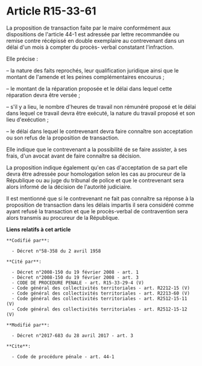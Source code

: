 # Article R15-33-61

La proposition de transaction faite par le maire conformément aux dispositions de l'article 44-1 est adressée par lettre
recommandée ou remise contre récépissé en double exemplaire au contrevenant dans un délai d'un mois à compter du procès-
verbal constatant l'infraction. 

Elle précise : 

– la nature des faits reprochés, leur qualification juridique ainsi que le montant de l'amende et les peines complémentaires
encourus ; 

– le montant de la réparation proposée et le délai dans lequel cette réparation devra être versée ; 

– s'il y a lieu, le nombre d'heures de travail non rémunéré proposé et le délai dans lequel ce travail devra être exécuté, la
nature du travail proposé et son lieu d'exécution ; 

– le délai dans lequel le contrevenant devra faire connaître son acceptation ou son refus de la proposition de transaction. 

Elle indique que le contrevenant a la possibilité de se faire assister, à ses frais, d'un avocat avant de faire connaître sa
décision. 

La proposition indique également qu'en cas d'acceptation de sa part elle devra être adressée pour homologation selon les cas
au procureur de la République ou au juge du tribunal de police et que le contrevenant sera alors informé de la décision de
l'autorité judiciaire. 

Il est mentionné que si le contrevenant ne fait pas connaître sa réponse à la proposition de transaction dans les délais
impartis il sera considéré comme ayant refusé la transaction et que le procès-verbal de contravention sera alors transmis au
procureur de la République.

**Liens relatifs à cet article**

	**Codifié par**:

	  - Décret n°58-358 du 2 avril 1958

	**Cité par**:

	  - Décret n°2008-150 du 19 février 2008 - art. 1
	  - Décret n°2008-150 du 19 février 2008 - art. 3
	  - CODE DE PROCEDURE PENALE - art. R15-33-29-4 (V)
	  - Code général des collectivités territoriales - art. R2212-15 (V)
	  - Code général des collectivités territoriales - art. R2213-60 (V)
	  - Code général des collectivités territoriales - art. R2512-15-11 (V)
	  - Code général des collectivités territoriales - art. R2512-15-12 (V)

	**Modifié par**:

	  - Décret n°2017-683 du 28 avril 2017 - art. 3

	**Cite**:

	  - Code de procédure pénale - art. 44-1

